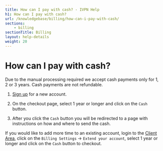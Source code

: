 ```yaml
---
title: How can I pay with cash? - IVPN Help
h1: How can I pay with cash?
url: /knowledgebase/billing/how-can-i-pay-with-cash/
sections:
    - billing
sectionTitle: Billing
layout: help-details
weight: 20
---
```

# How can I pay with cash?

<div markdown="1" class="notice notice--info">
Due to the manual processing required we accept cash payments only for 1, 2 or 3 years. Cash payments are not refundable.
</div>

1. [Sign up](/pricing/) for a new account. 

2. On the checkout page, select 1 year or longer and click on the `Cash` button.

3. After you click the `Cash` button you will be redirected to a page with instructions on how and where to send the cash.

If you would like to add more time to an existing account, login to the [Client Area](/account/login/), click on the `Billing Settings` -> `Extend your account`, select 1 year or longer and click on the `Cash` button to checkout.
